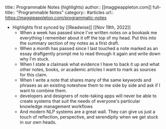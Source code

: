 title:: Programmable Notes (highlights)
author:: [[maggieappleton.com]]
full-title:: "Programmable Notes"
category:: #articles
url:: https://maggieappleton.com/programmatic-notes

- Highlights first synced by [[Readwise]] [[Nov 19th, 2022]]
	- When a week has passed since I've written notes on a bookask me everything I remember about it off the top of my head. Put this into the summary section of my notes as a first draft.
	- When a month has passed since I last touched a note marked as an essay draftgently prompt me to read through it again and write down why I'm stuck.
	- When I state a claimask what evidence I have to back it up and what other notes, books, or academic articles I want to mark as sources for this claim.
	- When I write a note that shares many of the same keywords and phrases as an existing noteshow them to me side by side and ask if I want to combine them.
	- developers and designers of note-taking apps will never be able to create systems that suit the needs of everyone's particular knowledge management workflows
	- And modern NLP systems are a great wall. They can give us just a touch of reflection, perspective, and serendipity when we get stuck in our own heads.